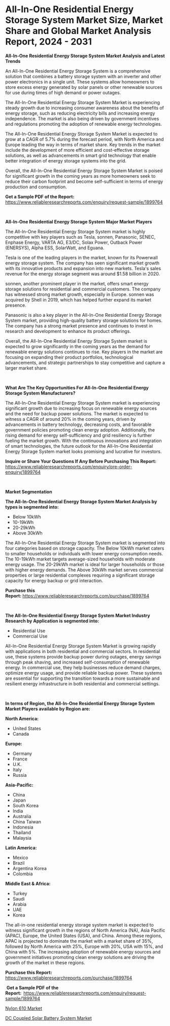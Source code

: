 <p><h1>All-In-One Residential Energy Storage System Market Size, Market Share and Global Market Analysis Report, 2024 - 2031</h1></p><p><strong>All-In-One Residential Energy Storage System Market Analysis and Latest Trends</strong></p>
<p><p>An All-In-One Residential Energy Storage System is a comprehensive solution that combines a battery storage system with an inverter and other power electronics in a single unit. These systems allow homeowners to store excess energy generated by solar panels or other renewable sources for use during times of high demand or power outages.</p><p>The All-In-One Residential Energy Storage System Market is experiencing steady growth due to increasing consumer awareness about the benefits of energy storage, such as reducing electricity bills and increasing energy independence. The market is also being driven by government incentives and regulations promoting the adoption of renewable energy technologies.</p><p>The All-In-One Residential Energy Storage System Market is expected to grow at a CAGR of 5.7% during the forecast period, with North America and Europe leading the way in terms of market share. Key trends in the market include the development of more efficient and cost-effective storage solutions, as well as advancements in smart grid technology that enable better integration of energy storage systems into the grid.</p><p>Overall, the All-In-One Residential Energy Storage System Market is poised for significant growth in the coming years as more homeowners seek to reduce their carbon footprint and become self-sufficient in terms of energy production and consumption.</p></p>
<p><strong>Get a Sample PDF of the Report:&nbsp;</strong> <a href="https://www.reliableresearchreports.com/enquiry/request-sample/1899764">https://www.reliableresearchreports.com/enquiry/request-sample/1899764</a></p>
<p>&nbsp;</p>
<p><strong>All-In-One Residential Energy Storage System Major Market Players</strong></p>
<p><p>The All-In-One Residential Energy Storage System market is highly competitive with key players such as Tesla, sonnen, Panasonic, SENEC, Enphase Energy, VARTA AG, E3/DC, Solax Power, Outback Power (ENERSYS), Alpha ESS, SolarWatt, and Eguana.</p><p>Tesla is one of the leading players in the market, known for its Powerwall energy storage system. The company has seen significant market growth with its innovative products and expansion into new markets. Tesla's sales revenue for the energy storage segment was around $1.58 billion in 2020.</p><p>sonnen, another prominent player in the market, offers smart energy storage solutions for residential and commercial customers. The company has witnessed strong market growth, especially in Europe. sonnen was acquired by Shell in 2019, which has helped further expand its market presence.</p><p>Panasonic is also a key player in the All-In-One Residential Energy Storage System market, providing high-quality battery storage solutions for homes. The company has a strong market presence and continues to invest in research and development to enhance its product offerings.</p><p>Overall, the All-In-One Residential Energy Storage System market is expected to grow significantly in the coming years as the demand for renewable energy solutions continues to rise. Key players in the market are focusing on expanding their product portfolios, technological advancements, and strategic partnerships to stay competitive and capture a larger market share.</p></p>
<p>&nbsp;</p>
<p><strong>What Are The Key Opportunities For All-In-One Residential Energy Storage System Manufacturers?</strong></p>
<p><p>The All-In-One Residential Energy Storage System market is experiencing significant growth due to increasing focus on renewable energy sources and the need for backup power solutions. The market is expected to witness a CAGR of around 20% in the coming years, driven by advancements in battery technology, decreasing costs, and favorable government policies promoting clean energy adoption. Additionally, the rising demand for energy self-sufficiency and grid resiliency is further fueling the market growth. With the continuous innovations and integration of smart technologies, the future outlook for the All-In-One Residential Energy Storage System market looks promising and lucrative for investors.</p></p>
<p><strong>Inquire or Share Your Questions If Any Before Purchasing This Report:</strong> <a href="https://www.reliableresearchreports.com/enquiry/pre-order-enquiry/1899764">https://www.reliableresearchreports.com/enquiry/pre-order-enquiry/1899764</a></p>
<p>&nbsp;</p>
<p><strong>Market Segmentation</strong></p>
<p><strong>The All-In-One Residential Energy Storage System Market Analysis by types is segmented into:</strong></p>
<p><ul><li>Below 10kWh</li><li>10-19kWh</li><li>20-29kWh</li><li>Above 30kWh</li></ul></p>
<p><p>The All-In-One Residential Energy Storage System market is segmented into four categories based on storage capacity. The Below 10kWh market caters to smaller households or individuals with lower energy consumption needs. The 10-19kWh market targets average-sized households with moderate energy usage. The 20-29kWh market is ideal for larger households or those with higher energy demands. The Above 30kWh market serves commercial properties or large residential complexes requiring a significant storage capacity for energy backup or grid interaction.</p></p>
<p><strong>Purchase this Report:&nbsp;</strong><a href="https://www.reliableresearchreports.com/purchase/1899764">https://www.reliableresearchreports.com/purchase/1899764</a></p>
<p>&nbsp;</p>
<p><strong>The All-In-One Residential Energy Storage System Market Industry Research by Application is segmented into:</strong></p>
<p><ul><li>Residential Use</li><li>Commercial Use</li></ul></p>
<p><p>All-In-One Residential Energy Storage System Market is growing rapidly with applications in both residential and commercial sectors. In residential use, these systems provide backup power during outages, energy savings through peak shaving, and increased self-consumption of renewable energy. In commercial use, they help businesses reduce demand charges, optimize energy usage, and provide reliable backup power. These systems are essential for supporting the transition towards a more sustainable and resilient energy infrastructure in both residential and commercial settings.</p></p>
<p>&nbsp;</p>
<p><strong>In terms of Region, the All-In-One Residential Energy Storage System Market Players available by Region are:</strong></p>
<p>
    <p> <strong> North America: </strong>
        <ul>
            <li>United States</li>
            <li>Canada</li>
        </ul>
        </p> 
    <p> <strong> Europe: </strong>
        <ul>
            <li>Germany</li>
            <li>France</li>
            <li>U.K.</li>
            <li>Italy</li>
            <li>Russia</li>
        </ul>
        </p> 
    <p> <strong> Asia-Pacific: </strong>
        <ul>
            <li>China</li>
            <li>Japan</li>
            <li>South Korea</li>
            <li>India</li>
            <li>Australia</li>
            <li>China Taiwan</li>
            <li>Indonesia</li>
            <li>Thailand</li>
            <li>Malaysia</li>
        </ul>
        </p> 
    <p> <strong> Latin America: </strong>
        <ul>
            <li>Mexico</li>
            <li>Brazil</li>
            <li>Argentina Korea</li>
            <li>Colombia</li>
        </ul>
        </p> 
    <p> <strong> Middle East & Africa: </strong>
        <ul>
            <li>Turkey</li>
            <li>Saudi</li>
            <li>Arabia</li>
            <li>UAE</li>
            <li>Korea</li>
        </ul>
    </p>
    </p>
<p><p>The all-in-one residential energy storage system market is expected to witness significant growth in the regions of North America (NA), Asia Pacific (APAC), Europe, the United States (USA), and China. Among these regions, APAC is projected to dominate the market with a market share of 35%, followed by North America with 25%, Europe with 20%, USA with 15%, and China with 5%. The increasing adoption of renewable energy sources and government initiatives promoting clean energy solutions are driving the growth of the market in these regions.</p></p>
<p><strong>Purchase this Report: </strong><a href="https://www.reliableresearchreports.com/purchase/1899764">https://www.reliableresearchreports.com/purchase/1899764</a></p>
<p>&nbsp;<strong>Get a Sample PDF of the Report:&nbsp;&nbsp;</strong><a href="https://www.reliableresearchreports.com/enquiry/request-sample/1899764">https://www.reliableresearchreports.com/enquiry/request-sample/1899764</a></p>
<p><strong></strong></p>
<p><p><a href="https://copper-carbon-84f.notion.site/Nylon-610-Market-Size-Evaluating-its-Market-Trends-Growth-and-Projections-2024-2031-f991f715ac544b628a5e77a276225072">Nylon 610 Market</a></p><p><a href="https://github.com/AKSHATREPORTPRIME/Market-Research-Report-List-4/blob/main/dc-coupled-solar-battery-system-market.md">DC Coupled Solar Battery System Market</a></p></p>